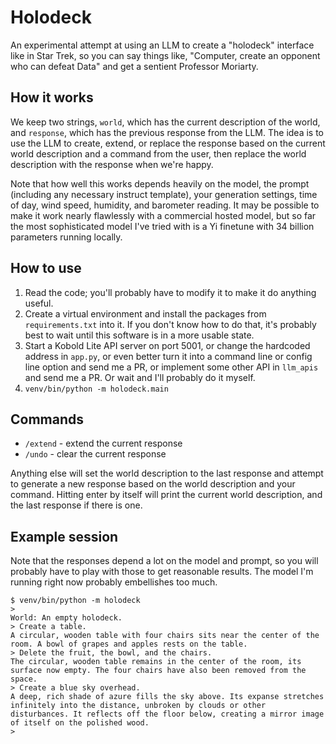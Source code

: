 # Holodeck

An experimental attempt at using an LLM to create a "holodeck"
interface like in Star Trek, so you can say things like, "Computer,
create an opponent who can defeat Data" and get a sentient Professor
Moriarty.

## How it works

We keep two strings, `world`, which has the current description of the
world, and `response`, which has the previous response from the
LLM. The idea is to use the LLM to create, extend, or replace the
response based on the current world description and a command from the
user, then replace the world description with the response when we're
happy.

Note that how well this works depends heavily on the model, the prompt
(including any necessary instruct template), your generation settings,
time of day, wind speed, humidity, and barometer reading. It may be
possible to make it work nearly flawlessly with a commercial hosted
model, but so far the most sophisticated model I've tried with is a Yi
finetune with 34 billion parameters running locally.

## How to use

1. Read the code; you'll probably have to modify it to make it do
   anything useful.
2. Create a virtual environment and install the packages from
   `requirements.txt` into it. If you don't know how to do that,
   it's probably best to wait until this software is in a more usable
   state.
3. Start a Kobold Lite API server on port 5001, or change the
   hardcoded address in `app.py`, or even better turn it into a
   command line or config line option and send me a PR, or implement
   some other API in `llm_apis` and send me a PR. Or wait and I'll
   probably do it myself.
4. `venv/bin/python -m holodeck.main`

## Commands

* `/extend` - extend the current response
* `/undo` - clear the current response

Anything else will set the world description to the last response and
attempt to generate a new response based on the world description and
your command. Hitting enter by itself will print the current world
description, and the last response if there is one.

## Example session

Note that the responses depend a lot on the model and prompt, so you
will probably have to play with those to get reasonable results. The
model I'm running right now probably embellishes too much.

```
$ venv/bin/python -m holodeck
>
World: An empty holodeck.
> Create a table.
A circular, wooden table with four chairs sits near the center of the room. A bowl of grapes and apples rests on the table.
> Delete the fruit, the bowl, and the chairs.
The circular, wooden table remains in the center of the room, its surface now empty. The four chairs have also been removed from the space.
> Create a blue sky overhead.
A deep, rich shade of azure fills the sky above. Its expanse stretches infinitely into the distance, unbroken by clouds or other disturbances. It reflects off the floor below, creating a mirror image of itself on the polished wood.
>
```
